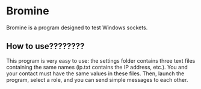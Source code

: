 # Bromine
Bromine is a program designed to test Windows sockets.

## How to use????????
This program is very easy to use: the settings folder contains three text files containing the same names (ip.txt contains the IP address, etc.). You and your contact must have the same values ​​in these files. Then, launch the program, select a role, and you can send simple messages to each other.
